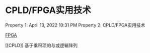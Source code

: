 # CPLD/FPGA实用技术

Property 1: April 13, 2022 10:31 PM
Property 2: CPLD/FPGA实用技术

[FPGA](笔记本/已归档/芯片设计/FPGA.md)

[[CPLD]]
基于乘积项的与或逻辑阵列